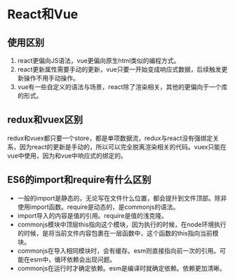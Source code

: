 ﻿# React和Vue

## 使用区别

1. react更偏向JS语法，vue更偏向原生html类似的编程方式。
2. react更新属性需要手动的更新，vue只要一开始变成响应式数据，后续触发更新操作不用手动操作。
3. vue有一些自定义的语法与场景，react除了渲染相关，其他的更偏向于一个库的形式。

## redux和vuex区别

redux和vuex都只要一个store，都是单项数据流，redux与react没有强绑定关系，因为react的更新是手动的，所以可以完全脱离渲染相关的代码。vuex只能在vue中使用，因为和vue中响应式的绑定的。

## ES6的import和require有什么区别

- 一般的import是静态的，无论写在文件什么位置，都会提升到文件顶部。除非使用import函数。require是动态的，是commonjs的语法。
- import导入的内容是值的引用。require是值的浅克隆。
- commonjs模块中顶层this指向这个模块，因为执行的时候，在node环境执行的时候，是将当前文件内容包裹在一层函数中，这个函数的this指向当前模块。
- commonjs在导入相同模块时，会有缓存。esm则直接指向前一次的引用。可能在esm中，循环依赖会出现问题。
- commonjs在运行时才确定依赖。esm是编译时就确定依赖。依赖更加清晰。

